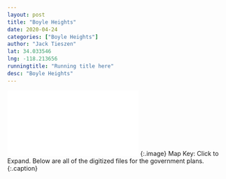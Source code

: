 ```yaml
---
layout: post
title: "Boyle Heights"
date: 2020-04-24
categories: ["Boyle Heights"]
author: "Jack Tieszen"
lat: 34.033546
lng: -118.213656
runningtitle: "Running title here"
desc: "Boyle Heights"
---
```


![Key](images/Boyle_Heights_Key.pdf)
   {:.image}
Map Key: Click to Expand.
Below are all of the digitized files for the government plans.
   {:.caption}   



 
